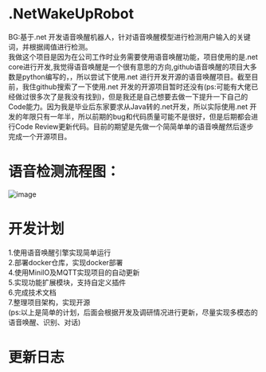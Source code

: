 # .NetWakeUpRobot
BG:基于.net 开发语音唤醒机器人，针对语音唤醒模型进行检测用户输入的关键词，并根据阈值进行检测。</br>
我做这个项目是因为在公司工作时业务需要使用语音唤醒功能，项目使用的是.net core进行开发,我觉得语音唤醒是一个很有意思的方向,github语音唤醒的项目大多数是python编写的，，所以尝试下使用.net 进行开发开源的语音唤醒项目。截至目前，我住github搜索了一下使用.net 开发的开源项目暂时还没有(ps:可能有大佬已经做过很多次了是我没有找到)，但是我还是自己想要去做一下提升一下自己的Code能力。因为我是毕业后东家要求从Java转的.net开发，所以实际使用.net 开发的年限只有一年半，所以前期的bug和代码质量可能不是很好，但是后期都会进行Code Review更新代码。目前的期望是先做一个简简单单的语音唤醒然后逐步完成一个开源项目。
# 语音检测流程图：
![image](https://github.com/m2474261466/.NetWakeUpRobot/assets/63469149/66cf8085-c35e-44a3-a927-6b40765d80d3)

# 开发计划
1.使用语音唤醒引擎实现简单运行</br>
2.部署docker仓库，实现docker部署</br>
4.使用MiniIO及MQTT实现项目的自动更新</br>
5.实现功能扩展模块，支持自定义插件</br>
6.完成技术文档</br>
7.整理项目架构，实现开源</br>
(ps:以上是简单的计划，后面会根据开发及调研情况进行更新，尽量实现多模态的语音唤醒、识别、对话)

# 更新日志
